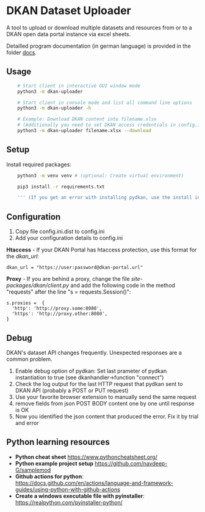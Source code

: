 # DKAN Dataset Uploader
A tool to upload or download multiple datasets and resources from or to a DKAN open data portal instance via excel sheets.

Detailled program documentation (in german language) is provided in the folder [docs](docs/index.md).

## Usage

```bash
    # Start client in interactive GUI window mode
    python3 -m dkan-uploader

    # Start client in console mode and list all command line options
    python3 -m dkan-uploader -h

    # Example: Download DKAN content into filename.xlsx
    # (Additionally you need to set DKAN access credentials in config.ini)
    python3 -m dkan-uploader filename.xlsx --download
```

## Setup

Install required packages:

```bash
    python3 -m venv venv # (optional: Create virtual environment)

    pip3 install -r requirements.txt

    ''' (If you get an error with installing pydkan, use the install instructions from here: https://github.com/GetDKAN/pydkan) '''
```

## Configuration

 1. Copy file config.ini.dist to config.ini
 2. Add your configuration details to config.ini

**Htaccess** - If your DKAN Portal has htaccess protection, use this format for the _dkan_url_:

    dkan_url = "https://user:password@dkan-portal.url"

**Proxy** - If you are behind a proxy, change the file *site-packages/dkan/client.py*
and add the following code in the method "requests" after the line "s = requests.Session()":

    s.proxies =  {
      'http': 'http://proxy.some:8080',
      'https': 'http://proxy.other:8080',
    }

## Debug

DKAN's dataset API changes frequently. Unexpected responses are a common problem.

1. Enable debug option of pydkan: Set last prameter of pydkan instantiation to true (see dkanhandler->function "connect")
2. Check the log output for the last HTTP request that pydkan sent to DKAN API (probably a POST or PUT request)
3. Use your favorite browser extension to manually send the same request
4. remove fields from json POST BODY content one by one until response is OK
5. Now you identified the json content that produced the error. Fix it by trial and error


## Python learning resources

* **Python cheat sheet** https://www.pythoncheatsheet.org/
* **Python example project setup** https://github.com/navdeep-G/samplemod
* **Github actions for python**: https://docs.github.com/en/actions/language-and-framework-guides/using-python-with-github-actions
* **Create a windows executable file with pyinstaller**: https://realpython.com/pyinstaller-python/
